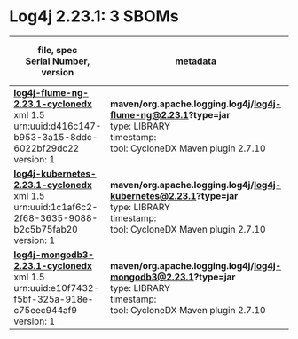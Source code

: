 Log4j 2.23.1: 3 SBOMs
=======

| file, spec<br>Serial Number, version| metadata | components<br>by type<br>- libs purl types |
| ----------------------------------- | -------- | ------------------------------------------ |
| **[log4j-flume-ng-2.23.1-cyclonedx](maven/org.apache.logging.log4j/log4j-flume-ng/2.23.1/log4j-flume-ng-2.23.1-cyclonedx.xml)**<br>xml 1.5<br>urn:uuid:d416c147-b953-3a15-8ddc-6022bf29dc22<br>version: 1 | **maven/org.apache.logging.log4j/log4j-flume-ng@2.23.1?type=jar**<br>type: LIBRARY<br>timestamp: <br>tool: CycloneDX Maven plugin 2.7.10 | 116<br>`library`: 116 <br>- `maven`: 116  |
| **[log4j-kubernetes-2.23.1-cyclonedx](maven/org.apache.logging.log4j/log4j-kubernetes/2.23.1/log4j-kubernetes-2.23.1-cyclonedx.xml)**<br>xml 1.5<br>urn:uuid:1c1af6c2-2f68-3635-9088-b2c5b75fab20<br>version: 1 | **maven/org.apache.logging.log4j/log4j-kubernetes@2.23.1?type=jar**<br>type: LIBRARY<br>timestamp: <br>tool: CycloneDX Maven plugin 2.7.10 | 45<br>`library`: 45 <br>- `maven`: 45  |
| **[log4j-mongodb3-2.23.1-cyclonedx](maven/org.apache.logging.log4j/log4j-mongodb3/2.23.1/log4j-mongodb3-2.23.1-cyclonedx.xml)**<br>xml 1.5<br>urn:uuid:e10f7432-f5bf-325a-918e-c75eec944af9<br>version: 1 | **maven/org.apache.logging.log4j/log4j-mongodb3@2.23.1?type=jar**<br>type: LIBRARY<br>timestamp: <br>tool: CycloneDX Maven plugin 2.7.10 | 15<br>`library`: 15 <br>- `maven`: 15  |
